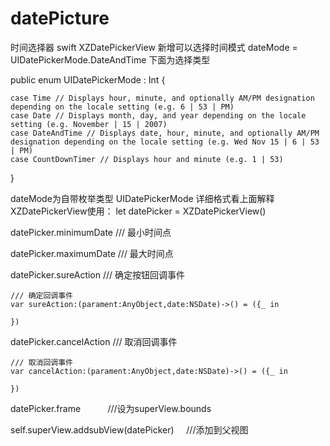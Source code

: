 # datePicture
时间选择器 swift
XZDatePickerView 
新增可以选择时间模式
dateMode = UIDatePickerMode.DateAndTime
下面为选择类型

public enum UIDatePickerMode : Int {  
    
    case Time // Displays hour, minute, and optionally AM/PM designation depending on the locale setting (e.g. 6 | 53 | PM)
    case Date // Displays month, day, and year depending on the locale setting (e.g. November | 15 | 2007)
    case DateAndTime // Displays date, hour, minute, and optionally AM/PM designation depending on the locale setting (e.g. Wed Nov 15 | 6 | 53 | PM)
    case CountDownTimer // Displays hour and minute (e.g. 1 | 53)
} 

dateMode为自带枚举类型 UIDatePickerMode 详细格式看上面解释
XZDatePickerView使用：
let datePicker = XZDatePickerView()
  
datePicker.minimumDate      /// 最小时间点

datePicker.maximumDate      /// 最大时间点

datePicker.sureAction       /// 确定按钮回调事件   

    /// 确定回调事件
    var sureAction:(parament:AnyObject,date:NSDate)->() = ({_ in
        
    })
    
datePicker.cancelAction     /// 取消回调事件    

    /// 取消回调事件
    var cancelAction:(parament:AnyObject,date:NSDate)->() = ({_ in
        
    })
    
datePicker.frame            ///设为superView.bounds

self.superView.addsubView(datePicker)      ///添加到父视图

